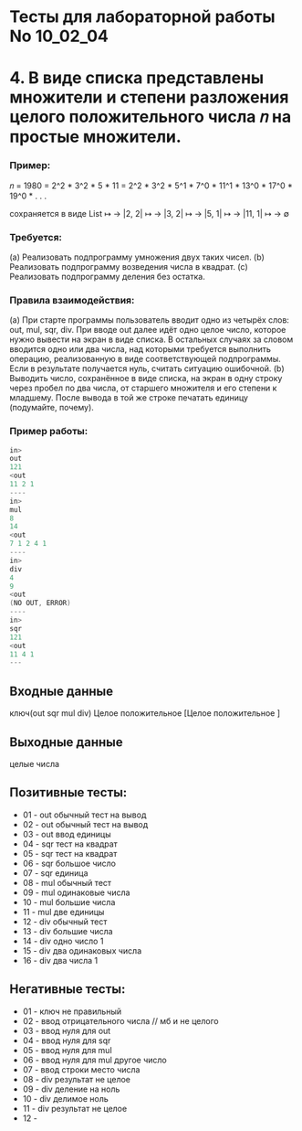 # Тесты для лабораторной работы No 10_02_04

# 4. В виде списка представлены множители и степени разложения целого положительного числа 𝑛 на простые множители.


### Пример:

𝑛 = 1980 = 2^2 * 3^2 * 5 * 11 = 2^2 * 3^2 * 5^1 * 7^0 * 11^1 * 13^0 * 17^0 * 19^0 * . . .

сохраняется в виде
List ↦ → |2, 2| ↦ → |3, 2| ↦ → |5, 1| ↦ → |11, 1| ↦ → ∅

### Требуется:
(a) Реализовать подпрограмму умножения двух таких чисел.
(b) Реализовать подпрограмму возведения числа в квадрат.
(c) Реализовать подпрограмму деления без остатка.

### Правила взаимодействия:

(a) При старте программы пользователь вводит одно из четырёх слов: out, mul,
sqr, div. При вводе out далее идёт одно целое число, которое нужно вывести
на экран в виде списка. В остальных случаях за словом вводится одно или два
числа, над которыми требуется выполнить операцию, реализованную в виде
соответствующей подпрограммы. Если в результате получается нуль, считать
ситуацию ошибочной.
(b) Выводить число, сохранённое в виде списка, на экран в одну строку через пробел
по два числа, от старшего множителя и его степени к младшему. После вывода
в той же строке печатать единицу (подумайте, почему).

### Пример работы:
```c
in>
out
121
<out
11 2 1
----
in>
mul
8
14
<out
7 1 2 4 1
----
in>
div
4
9
<out
(NO OUT, ERROR)
----
in>
sqr
121
<out
11 4 1
---
```

## Входные данные
ключ(out sqr mul div)
Целое положительное  [Целое положительное ]

## Выходные данные
целые числа

## Позитивные тесты:
- 01 - out обычный тест на вывод
- 02 - out обычный тест на вывод
- 03 - out ввод единицы
- 04 - sqr тест на квадрат
- 05 - sqr тест на квадрат
- 06 - sqr большое число
- 07 - sqr единица
- 08 - mul обычный тест
- 09 - mul одинаковые числа
- 10 - mul большие числа
- 11 - mul две единицы
- 12 - div обычный тест
- 13 - div большие числа
- 14 - div одно число 1
- 15 - div два одинаковых числа
- 16 - div два числа 1



## Негативные тесты:
- 01 - ключ не правильный
- 02 - ввод отрицательного числа // мб и не целого
- 03 - ввод нуля для out
- 04 - ввод нуля для sqr
- 05 - ввод нуля для mul  
- 06 - ввод нуля для mul другое число
- 07 - ввод строки место числа 
- 08 - div результат не целое
- 09 - div деление на ноль
- 10 - div делимое ноль
- 11 - div результат не целое
- 12 -  








 



